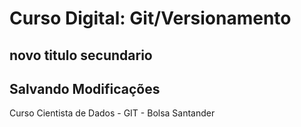 # Curso Digital: Git/Versionamento

## novo titulo secundario

## Salvando Modificações

Curso Cientista de Dados - GIT - Bolsa Santander
